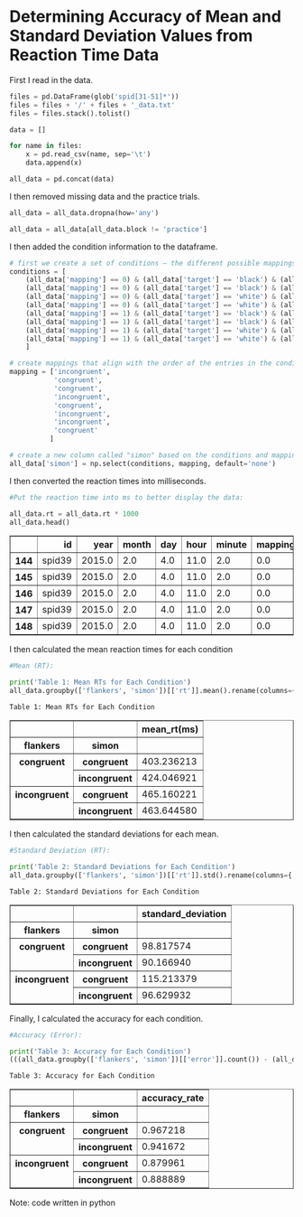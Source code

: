 # Determining Accuracy of Mean and Standard Deviation Values from Reaction Time Data

First I read in the data.

```python
files = pd.DataFrame(glob('spid[31-51]*'))
files = files + '/' + files + '_data.txt'
files = files.stack().tolist()

data = []

for name in files:
    x = pd.read_csv(name, sep='\t')
    data.append(x)

all_data = pd.concat(data)
```
I then removed missing data and the practice trials.

```python
all_data = all_data.dropna(how='any')

all_data = all_data[all_data.block != 'practice']
```

I then added the condition information to the dataframe.

```python
# first we create a set of conditions — the different possible mappings
conditions = [
    (all_data['mapping'] == 0) & (all_data['target'] == 'black') & (all_data['targetLocation'] == 'left'),
    (all_data['mapping'] == 0) & (all_data['target'] == 'black') & (all_data['targetLocation'] == 'right'),
    (all_data['mapping'] == 0) & (all_data['target'] == 'white') & (all_data['targetLocation'] == 'left'),
    (all_data['mapping'] == 0) & (all_data['target'] == 'white') & (all_data['targetLocation'] == 'right'),
    (all_data['mapping'] == 1) & (all_data['target'] == 'black') & (all_data['targetLocation'] == 'left'),
    (all_data['mapping'] == 1) & (all_data['target'] == 'black') & (all_data['targetLocation'] == 'right'),
    (all_data['mapping'] == 1) & (all_data['target'] == 'white') & (all_data['targetLocation'] == 'left'),
    (all_data['mapping'] == 1) & (all_data['target'] == 'white') & (all_data['targetLocation'] == 'right')
    ]

# create mappings that align with the order of the entries in the conditions list above
mapping = ['incongruent', 
           'congruent', 
           'congruent', 
           'incongruent', 
           'congruent', 
           'incongruent', 
           'incongruent', 
           'congruent'
          ]

# create a new column called "simon" based on the conditions and mapping lists above
all_data['simon'] = np.select(conditions, mapping, default='none')
```

I then converted the reaction times into milliseconds.

```python
#Put the reaction time into ms to better display the data:

all_data.rt = all_data.rt * 1000
all_data.head()
```


<table border="1" class="dataframe">
  <thead>
    <tr style="text-align: right;">
      <th></th>
      <th>id</th>
      <th>year</th>
      <th>month</th>
      <th>day</th>
      <th>hour</th>
      <th>minute</th>
      <th>mapping</th>
      <th>messageViewingTime</th>
      <th>block</th>
      <th>trialNum</th>
      <th>targetLocation</th>
      <th>target</th>
      <th>flankers</th>
      <th>rt</th>
      <th>response</th>
      <th>error</th>
      <th>anticipation</th>
      <th>feedbackResponse</th>
      <th>targetOnError</th>
      <th>simon</th>
    </tr>
  </thead>
  <tbody>
    <tr>
      <th>144</th>
      <td>spid39</td>
      <td>2015.0</td>
      <td>2.0</td>
      <td>4.0</td>
      <td>11.0</td>
      <td>2.0</td>
      <td>0.0</td>
      <td>2.407595</td>
      <td>1</td>
      <td>1.0</td>
      <td>right</td>
      <td>white</td>
      <td>congruent</td>
      <td>687.385241</td>
      <td>white</td>
      <td>False</td>
      <td>False</td>
      <td>False</td>
      <td>0.069286</td>
      <td>incongruent</td>
    </tr>
    <tr>
      <th>145</th>
      <td>spid39</td>
      <td>2015.0</td>
      <td>2.0</td>
      <td>4.0</td>
      <td>11.0</td>
      <td>2.0</td>
      <td>0.0</td>
      <td>2.407595</td>
      <td>1</td>
      <td>1.0</td>
      <td>right</td>
      <td>white</td>
      <td>congruent</td>
      <td>687.385241</td>
      <td>white</td>
      <td>False</td>
      <td>False</td>
      <td>False</td>
      <td>0.069286</td>
      <td>incongruent</td>
    </tr>
    <tr>
      <th>146</th>
      <td>spid39</td>
      <td>2015.0</td>
      <td>2.0</td>
      <td>4.0</td>
      <td>11.0</td>
      <td>2.0</td>
      <td>0.0</td>
      <td>2.407595</td>
      <td>1</td>
      <td>1.0</td>
      <td>right</td>
      <td>white</td>
      <td>congruent</td>
      <td>687.385241</td>
      <td>white</td>
      <td>False</td>
      <td>False</td>
      <td>False</td>
      <td>0.069286</td>
      <td>incongruent</td>
    </tr>
    <tr>
      <th>147</th>
      <td>spid39</td>
      <td>2015.0</td>
      <td>2.0</td>
      <td>4.0</td>
      <td>11.0</td>
      <td>2.0</td>
      <td>0.0</td>
      <td>2.407595</td>
      <td>1</td>
      <td>2.0</td>
      <td>left</td>
      <td>white</td>
      <td>congruent</td>
      <td>345.519429</td>
      <td>white</td>
      <td>False</td>
      <td>False</td>
      <td>False</td>
      <td>0.068559</td>
      <td>congruent</td>
    </tr>
    <tr>
      <th>148</th>
      <td>spid39</td>
      <td>2015.0</td>
      <td>2.0</td>
      <td>4.0</td>
      <td>11.0</td>
      <td>2.0</td>
      <td>0.0</td>
      <td>2.407595</td>
      <td>1</td>
      <td>2.0</td>
      <td>left</td>
      <td>white</td>
      <td>congruent</td>
      <td>345.519429</td>
      <td>white</td>
      <td>False</td>
      <td>False</td>
      <td>False</td>
      <td>0.068559</td>
      <td>congruent</td>
    </tr>
  </tbody>
</table>
</div> 

I then calculated the mean reaction times for each condition
```python
#Mean (RT):

print('Table 1: Mean RTs for Each Condition')
all_data.groupby(['flankers', 'simon'])[['rt']].mean().rename(columns={'rt': 'mean_rt(ms)'})
```

    Table 1: Mean RTs for Each Condition

<table border="1" class="dataframe">
  <thead>
    <tr style="text-align: right;">
      <th></th>
      <th></th>
      <th>mean_rt(ms)</th>
    </tr>
    <tr>
      <th>flankers</th>
      <th>simon</th>
      <th></th>
    </tr>
  </thead>
  <tbody>
    <tr>
      <th rowspan="2" valign="top">congruent</th>
      <th>congruent</th>
      <td>403.236213</td>
    </tr>
    <tr>
      <th>incongruent</th>
      <td>424.046921</td>
    </tr>
    <tr>
      <th rowspan="2" valign="top">incongruent</th>
      <th>congruent</th>
      <td>465.160221</td>
    </tr>
    <tr>
      <th>incongruent</th>
      <td>463.644580</td>
    </tr>
  </tbody>
</table>
</div>

I then calculated the standard deviations for each mean.

```python
#Standard Deviation (RT):

print('Table 2: Standard Deviations for Each Condition')
all_data.groupby(['flankers', 'simon'])[['rt']].std().rename(columns={'rt':'standard_deviation'})
```

    Table 2: Standard Deviations for Each Condition


<table border="1" class="dataframe">
  <thead>
    <tr style="text-align: right;">
      <th></th>
      <th></th>
      <th>standard_deviation</th>
    </tr>
    <tr>
      <th>flankers</th>
      <th>simon</th>
      <th></th>
    </tr>
  </thead>
  <tbody>
    <tr>
      <th rowspan="2" valign="top">congruent</th>
      <th>congruent</th>
      <td>98.817574</td>
    </tr>
    <tr>
      <th>incongruent</th>
      <td>90.166940</td>
    </tr>
    <tr>
      <th rowspan="2" valign="top">incongruent</th>
      <th>congruent</th>
      <td>115.213379</td>
    </tr>
    <tr>
      <th>incongruent</th>
      <td>96.629932</td>
    </tr>
  </tbody>
</table>
</div>


Finally, I calculated the accuracy for each condition.

```python
#Accuracy (Error):

print('Table 3: Accuracy for Each Condition')
(((all_data.groupby(['flankers', 'simon'])[['error']].count()) - (all_data.groupby(['flankers', 'simon'])[['error']].sum()))/(all_data.groupby(['flankers', 'simon'])[['error']].count())).rename(columns={'error': 'accuracy_rate'})
```

    Table 3: Accuracy for Each Condition

<table border="1" class="dataframe">
  <thead>
    <tr style="text-align: right;">
      <th></th>
      <th></th>
      <th>accuracy_rate</th>
    </tr>
    <tr>
      <th>flankers</th>
      <th>simon</th>
      <th></th>
    </tr>
  </thead>
  <tbody>
    <tr>
      <th rowspan="2" valign="top">congruent</th>
      <th>congruent</th>
      <td>0.967218</td>
    </tr>
    <tr>
      <th>incongruent</th>
      <td>0.941672</td>
    </tr>
    <tr>
      <th rowspan="2" valign="top">incongruent</th>
      <th>congruent</th>
      <td>0.879961</td>
    </tr>
    <tr>
      <th>incongruent</th>
      <td>0.888889</td>
    </tr>
  </tbody>
</table>
</div>

Note: code written in python
